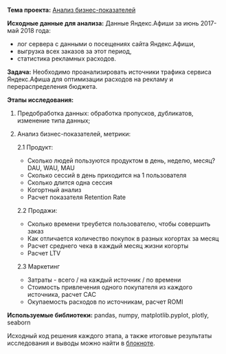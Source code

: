 **Тема проекта:** [Анализ бизнес-показателей](https://clck.ru/X46ca)

**Исходные данные для анализа:** Данные Яндекс.Афиши за июнь 2017-май 2018 года:
- лог сервера с данными о посещениях сайта Яндекс.Афиши,
- выгрузка всех заказов за этот период,
- статистика рекламных расходов.

**Задача:** Необходимо проанализировать источники трафика сервиса Яндекс.Афиша для оптимизации расходов на рекламу и перераспределения бюджета.

**Этапы исследования:**
1. Предобработка данных: обработка пропусков, дубликатов, изменение типа данных;
2. Анализ бизнес-показателей, метрики: 

      2.1 Продукт:
      - Сколько людей пользуются продуктом в день, неделю, месяц? DAU, WAU, MAU
      - Сколько сессий в день приходится на 1 пользователя
      - Сколько длится одна сессия
      - Когортный анализ
      - Расчет показателя Retention Rate

      2.2 Продажи:
      - Сколько времени треубется пользователю, чтобы совершить заказ
      - Как отличается количество покупок в разных когортах за месяц
      - Расчет среднего чека в каждый месяц жизни когорты
      - Расчет LTV

      2.3 Маркетинг
      - Затраты - всего / на каждый источник / по времени
      - Стоимость привлечения одного покупателя из каждого источника, расчет CAC
      - Окупаемость расходов по источникам, расчет ROMI

**Используемые библиотеки:**  pandas, numpy, matplotlib.pyplot, plotly, seaborn

Исходный код решения каждого этапа, а также итоговые результаты исследования и выводы можно найти в [блокноте](https://clck.ru/X46ca).

